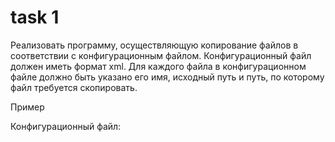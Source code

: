 # task 1

Реализовать программу, осуществляющую копирование файлов в соответствии с конфигурационным файлом. 
Конфигурационный файл должен иметь формат xml. 
Для каждого файла в конфигурационном файле должно быть указано его имя, исходный путь и путь, по которому файл требуется скопировать.

Пример

Конфигурационный файл:

<config> 
	<file 
		source_path="C:\Windows\system32" 
		destination_path="C:\Program files" 
		file_name="kernel32.dll" 
	/> 
	<file 
		source_path="/var/log" 
		destination_path="/etc" 
		file_name="server.log" 
	/> 
</config>
